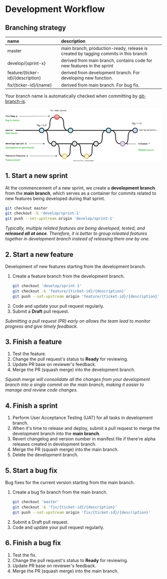 # Development Workflow

## Branching strategy

| name | description |
| :--- | :--- |
| master | main branch, production-ready, release is created by tagging commits in this branch |
| develop/{sprint-x} | derived from main branch, contains code for new features in the sprint |
| feature/{ticker-id}/{description} | derived from development branch. For developing new function. |
| fix/{ticker-id}/{name} | derived from main branch. For bug fix. |

Your branch name is automatically checked when committing by [git-branch-is](https://github.com/kevinoid/git-branch-is).


![](branching-strategy.svg)

## 1. Start a new sprint

At the commencement of a new sprint, we create a **development branch** from the **main branch**, which serves as a container for commits related to new features being developed during that sprint.

```bash
git checkout master
git checkout -b 'develop/sprint-1'
git push --set-upstream origin 'develop/sprint-1'
```

*Typically, multiple related features are being developed, tested, and **released all at once**. Therefore, it is better to group releated features together in development branch instead of releasing them one by one.*


## 2. Start a new feature

Development of new features starting from the development branch.

1. Create a feature branch from the development branch.
    ```bash
    git checkout 'develop/sprint-1'
    git checkout -b 'feature/{ticket-id}/{description}'
    git push --set-upstream origin 'feature/{ticket-id}/{description}'
    ```
1. Code and update your pull request regularly.
1. Submit a **Draft** pull request.

*Submitting a pull request (PR) early on allows the team lead to monitor progress and give timely feedback.*


## 3. Finish a feature

1. Test the feature.
1. Change the pull request's status to **Ready** for reviewing.
1. Update PR base on reviewer's feedback.
1. Merge the PR (squash merge) into the development branch.

*Squash merge will consolidate all the changes from your development branch into a single commit on the main branch, making it easier to manage and review code changes.*


## 4. Finish a sprint

1. Perform User Acceptance Testing (UAT) for all tasks in development branch.
1. When it's time to release and deploy, submit a pull request to merge the development branch into the **main branch**.
1. Revert changelog and version number in manifest file if there're alpha releases created in development branch.
1. Merge the PR (squash merge) into the main branch.
1. Delete the development branch.


## 5. Start a bug fix

Bug fixes for the current version starting from the main branch.

1. Create a bug fix branch from the main branch.
    ```bash
    git checkout 'master'
    git checkout -b 'fix/{ticket-id}/{description}'
    git push --set-upstream origin 'fix/{ticket-id}/{description}'
    ```
1. Submit a Draft pull request.
1. Code and update your pull request regularly.


## 6. Finish a bug fix

1. Test the fix.
1. Change the pull request's status to **Ready** for reviewing.
1. Update PR base on reviewer's feedback.
1. Merge the PR (squash merge) into the main branch.
